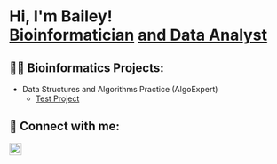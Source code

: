 <h1>Hi, I'm Bailey! <br/><a href="https://github.com/baileynoelle1">Bioinformatician</a> <a href="https://www.linkedin.com/in/bailey-orange-963481218/">and Data Analyst</a>

<h2>👨‍💻 Bioinformatics Projects:</h2>

- Data Structures and Algorithms Practice (AlgoExpert)
  - [Test Project]([https://github.com/joshmadakor1/Algorithms-Practice](https://github.com/baileynoelle1/Test-Project/tree/main))




<h2> 🤳 Connect with me:</h2>

[<img align="left" alt="Bailey Orange | LinkedIn" width="22px" src="https://cdn.jsdelivr.net/npm/simple-icons@v3/icons/linkedin.svg" />][linkedin]

[linkedin]: https://www.linkedin.com/in/bailey-orange-963481218

<!--
**joshmadakor1/joshmadakor1** is a ✨ _special_ ✨ repository because its `README.md` (this file) appears on your GitHub profile.

Here are some ideas to get you started:

- 🔭 I’m currently working on ...
- 🌱 I’m currently learning ...
- 👯 I’m looking to collaborate on ...
- 🤔 I’m looking for help with ...
- 💬 Ask me about ...
- 📫 How to reach me: ...
- 😄 Pronouns: ...
- ⚡ Fun fact: ...
-->
